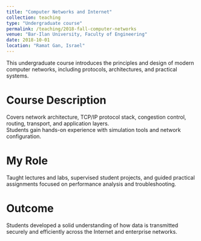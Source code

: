 ```yaml
---
title: "Computer Networks and Internet"
collection: teaching
type: "Undergraduate course"
permalink: /teaching/2018-fall-computer-networks
venue: "Bar-Ilan University, Faculty of Engineering"
date: 2018-10-01
location: "Ramat Gan, Israel"
---
```


This undergraduate course introduces the principles and design of modern computer networks, including protocols, architectures, and practical systems.

Course Description
======
Covers network architecture, TCP/IP protocol stack, congestion control, routing, transport, and application layers.  
Students gain hands-on experience with simulation tools and network configuration.

My Role
======
Taught lectures and labs, supervised student projects, and guided practical assignments focused on performance analysis and troubleshooting.

Outcome
======
Students developed a solid understanding of how data is transmitted securely and efficiently across the Internet and enterprise networks.
